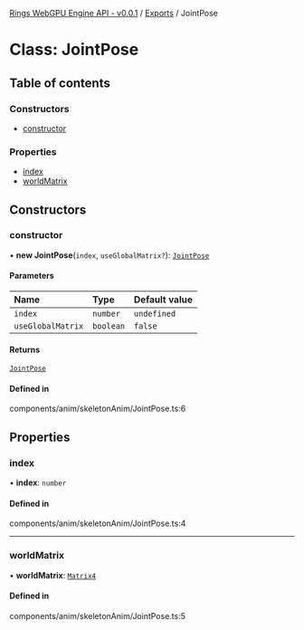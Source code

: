 [Rings WebGPU Engine API - v0.0.1](../README.md) / [Exports](../modules.md) / JointPose

# Class: JointPose

## Table of contents

### Constructors

- [constructor](JointPose.md#constructor)

### Properties

- [index](JointPose.md#index)
- [worldMatrix](JointPose.md#worldmatrix)

## Constructors

### constructor

• **new JointPose**(`index`, `useGlobalMatrix?`): [`JointPose`](JointPose.md)

#### Parameters

| Name | Type | Default value |
| :------ | :------ | :------ |
| `index` | `number` | `undefined` |
| `useGlobalMatrix` | `boolean` | `false` |

#### Returns

[`JointPose`](JointPose.md)

#### Defined in

components/anim/skeletonAnim/JointPose.ts:6

## Properties

### index

• **index**: `number`

#### Defined in

components/anim/skeletonAnim/JointPose.ts:4

___

### worldMatrix

• **worldMatrix**: [`Matrix4`](Matrix4.md)

#### Defined in

components/anim/skeletonAnim/JointPose.ts:5
